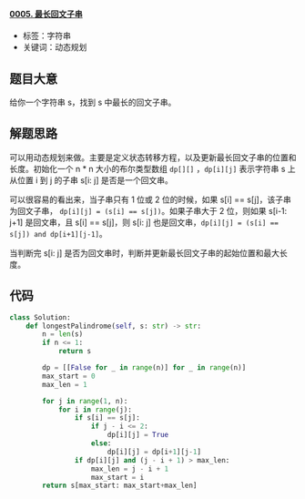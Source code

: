 #### [0005. 最长回文子串](https://leetcode-cn.com/problems/longest-palindromic-substring/)

- 标签：字符串
- 关键词：动态规划

## 题目大意

给你一个字符串 s，找到 s 中最长的回文子串。

## 解题思路

可以用动态规划来做。主要是定义状态转移方程，以及更新最长回文子串的位置和长度。初始化一个 n * n 大小的布尔类型数组 `dp[][]` ，`dp[i][j]` 表示字符串 s 上 从位置 i 到 j 的子串 s[i: j] 是否是一个回文串。

可以很容易的看出来，当子串只有 1 位或 2 位的时候，如果 s[i] == s[j]，该子串为回文子串， `dp[i][j] = (s[i] == s[j])`。如果子串大于 2 位，则如果 s[i-1: j+1] 是回文串，且 s[i] == s[j]，则 s[i: j] 也是回文串，`dp[i][j] = (s[i] == s[j]) and dp[i+1][j-1]`。

当判断完 s[i: j] 是否为回文串时，判断并更新最长回文子串的起始位置和最大长度。

## 代码

```Python
class Solution:
    def longestPalindrome(self, s: str) -> str:
        n = len(s)
        if n <= 1:
            return s

        dp = [[False for _ in range(n)] for _ in range(n)]
        max_start = 0
        max_len = 1

        for j in range(1, n):
            for i in range(j):
                if s[i] == s[j]:
                    if j - i <= 2:
                        dp[i][j] = True
                    else:
                        dp[i][j] = dp[i+1][j-1]
                if dp[i][j] and (j - i + 1) > max_len:
                    max_len = j - i + 1
                    max_start = i
        return s[max_start: max_start+max_len]
```

